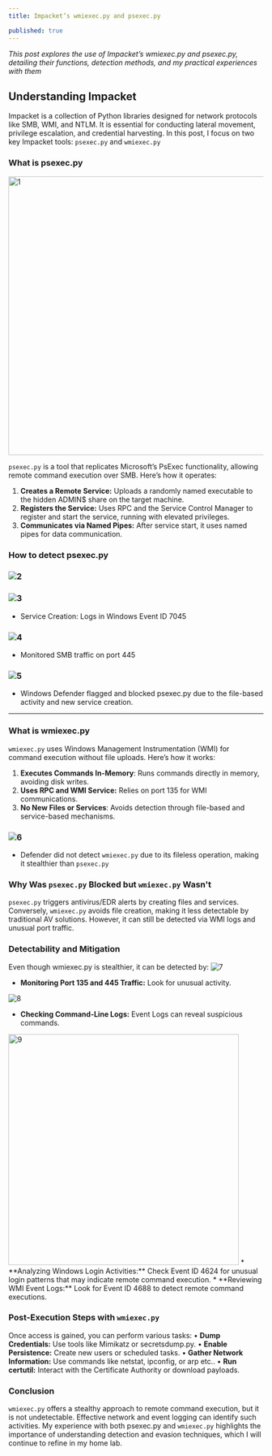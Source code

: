 ```yaml
---
title: Impacket’s wmiexec.py and psexec.py

published: true
---
```



_This post explores the use of Impacket’s wmiexec.py and psexec.py, detailing their functions, detection methods, and my practical experiences with them_




## [](#header-3) Understanding Impacket

Impacket is a collection of Python libraries designed for network protocols like SMB, WMI, and NTLM. It is essential for conducting lateral movement, privilege escalation, and credential harvesting. In this post, I focus on two key Impacket tools: `psexec.py` and `wmiexec.py`




### [](#header-3) What is **psexec.py**


<img width="549" alt="1" src="https://github.com/user-attachments/assets/85147365-283d-4509-ba69-a8e1e7f0750e">


`psexec.py` is a tool that replicates Microsoft’s PsExec functionality, allowing remote command execution over SMB. Here’s how it operates:

1.	**Creates a Remote Service:** Uploads a randomly named executable to the hidden ADMIN$ share on the target machine.
2.	**Registers the Service:** Uses RPC and the Service Control Manager to register and start the service, running with elevated privileges.
3.	**Communicates via Named Pipes:** After service start, it uses named pipes for data communication.


### [](#header-3) How to detect **psexec.py**

### ![2](https://github.com/user-attachments/assets/7f54f869-4f54-4160-aee2-721774b8e1ec)


### ![3](https://github.com/user-attachments/assets/28994abe-26f0-41f4-9202-2a725709837e)
*   Service Creation: Logs in Windows Event ID 7045

### ![4](https://github.com/user-attachments/assets/7551432e-96f8-4614-aff1-7cc15fd183dd)
*   Monitored SMB traffic on port 445

### ![5](https://github.com/user-attachments/assets/1cc973b0-396a-48fb-875f-17dac29467a5)
*   Windows Defender flagged and blocked psexec.py due to the file-based activity and new service creation.



---



### [](#header-3) What is **wmiexec.py**




`wmiexec.py` uses Windows Management Instrumentation (WMI) for command execution without file uploads. Here’s how it works:

1.	**Executes Commands In-Memory**: Runs commands directly in memory, avoiding disk writes.
2.	**Uses RPC and WMI Service:** Relies on port 135 for WMI communications.
3.	**No New Files or Services**: Avoids detection through file-based and service-based mechanisms.


 ### ![6](https://github.com/user-attachments/assets/4ea54330-6ad3-49d4-85f4-cf9445318a8d)
*   Defender did not detect `wmiexec.py` due to its fileless operation, making it stealthier than `psexec.py`

### [](#header-3) Why Was `psexec.py` Blocked but `wmiexec.py` Wasn't

`psexec.py` triggers antivirus/EDR alerts by creating files and services. Conversely, `wmiexec.py` avoids file creation, making it less detectable by traditional AV solutions. However, it can still be detected via WMI logs and unusual port traffic.



### [](#header-4) Detectability and Mitigation

Even though wmiexec.py is stealthier, it can be detected by:
![7](https://github.com/user-attachments/assets/ced79dd9-6a4c-421f-8d95-5edce01ad638)
*   **Monitoring Port 135 and 445 Traffic:** Look for unusual activity.

![8](https://github.com/user-attachments/assets/6e983806-a2ab-4061-8f2d-9c7914a08aac)
*   **Checking Command-Line Logs:** Event Logs can reveal suspicious commands.

<img width="455" alt="9" src="https://github.com/user-attachments/assets/7049cec0-388b-4ca8-afec-4ed0215c5c8f">
*   **Analyzing Windows Login Activities:** Check Event ID 4624 for unusual login patterns that may indicate remote command execution.
*   **Reviewing WMI Event Logs:** Look for Event ID 4688 to detect remote command executions.



### [](#header-3)Post-Execution Steps with `wmiexec.py`

Once access is gained, you can perform various tasks:
•	**Dump Credentials:** Use tools like Mimikatz or secretsdump.py.
•	**Enable Persistence:** Create new users or scheduled tasks.
•	**Gather Network Information:** Use commands like netstat, ipconfig, or arp etc..
•	**Run certutil:** Interact with the Certificate Authority or download payloads.



### [](#header-3) Conclusion

`wmiexec.py` offers a stealthy approach to remote command execution, but it is not undetectable. Effective network and event logging can identify such activities. My experience with both psexec.py and `wmiexec.py` highlights the importance of understanding detection and evasion techniques, which I will continue to refine in my home lab.


